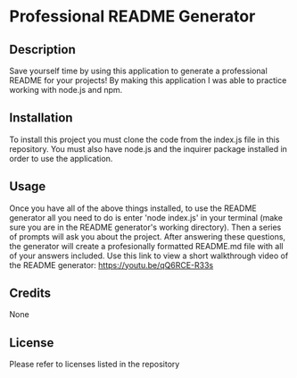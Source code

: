 # Professional README Generator

## Description
    
Save yourself time by using this application to generate a professional README for your projects! By making this application I was able to practice working with node.js and npm. 
    
## Installation
    
To install this project you must clone the code from the index.js file in this repository. You must also have node.js and the inquirer package installed in order to use the application.
    
## Usage
    
Once you have all of the above things installed, to use the README generator all you need to do is enter 'node index.js' in your terminal (make sure you are in the README generator's working directory). Then a series of prompts will ask you about the project. After answering these questions, the generator will create a profesionally formatted README.md file with all of your answers included. Use this link to view a short walkthrough video of the README generator: https://youtu.be/qQ6RCE-R33s
    
## Credits
    
None
    
## License

Please refer to licenses listed in the repository